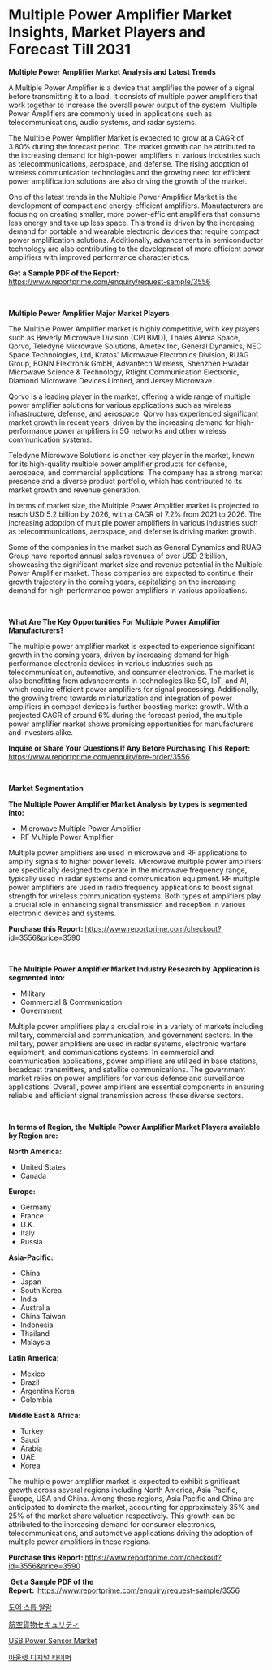 <p><h1>Multiple Power Amplifier Market Insights, Market Players and Forecast Till 2031</h1></p><p><strong>Multiple Power Amplifier Market Analysis and Latest Trends</strong></p>
<p><p>A Multiple Power Amplifier is a device that amplifies the power of a signal before transmitting it to a load. It consists of multiple power amplifiers that work together to increase the overall power output of the system. Multiple Power Amplifiers are commonly used in applications such as telecommunications, audio systems, and radar systems.</p><p>The Multiple Power Amplifier Market is expected to grow at a CAGR of 3.80% during the forecast period. The market growth can be attributed to the increasing demand for high-power amplifiers in various industries such as telecommunications, aerospace, and defense. The rising adoption of wireless communication technologies and the growing need for efficient power amplification solutions are also driving the growth of the market.</p><p>One of the latest trends in the Multiple Power Amplifier Market is the development of compact and energy-efficient amplifiers. Manufacturers are focusing on creating smaller, more power-efficient amplifiers that consume less energy and take up less space. This trend is driven by the increasing demand for portable and wearable electronic devices that require compact power amplification solutions. Additionally, advancements in semiconductor technology are also contributing to the development of more efficient power amplifiers with improved performance characteristics.</p></p>
<p><strong>Get a Sample PDF of the Report:&nbsp;</strong> <a href="https://www.reportprime.com/enquiry/request-sample/3556">https://www.reportprime.com/enquiry/request-sample/3556</a></p>
<p>&nbsp;</p>
<p><strong>Multiple Power Amplifier Major Market Players</strong></p>
<p><p>The Multiple Power Amplifier market is highly competitive, with key players such as Beverly Microwave Division (CPI BMD), Thales Alenia Space, Qorvo, Teledyne Microwave Solutions, Ametek Inc, General Dynamics, NEC Space Technologies, Ltd, Kratos' Microwave Electronics Division, RUAG Group, BONN Elektronik GmbH, Advantech Wireless, Shenzhen Hwadar Microwave Science & Technology, Rflight Communication Electronic, Diamond Microwave Devices Limited, and Jersey Microwave.</p><p>Qorvo is a leading player in the market, offering a wide range of multiple power amplifier solutions for various applications such as wireless infrastructure, defense, and aerospace. Qorvo has experienced significant market growth in recent years, driven by the increasing demand for high-performance power amplifiers in 5G networks and other wireless communication systems.</p><p>Teledyne Microwave Solutions is another key player in the market, known for its high-quality multiple power amplifier products for defense, aerospace, and commercial applications. The company has a strong market presence and a diverse product portfolio, which has contributed to its market growth and revenue generation.</p><p>In terms of market size, the Multiple Power Amplifier market is projected to reach USD 5.2 billion by 2026, with a CAGR of 7.2% from 2021 to 2026. The increasing adoption of multiple power amplifiers in various industries such as telecommunications, aerospace, and defense is driving market growth.</p><p>Some of the companies in the market such as General Dynamics and RUAG Group have reported annual sales revenues of over USD 2 billion, showcasing the significant market size and revenue potential in the Multiple Power Amplifier market. These companies are expected to continue their growth trajectory in the coming years, capitalizing on the increasing demand for high-performance power amplifiers in various applications.</p></p>
<p>&nbsp;</p>
<p><strong>What Are The Key Opportunities For Multiple Power Amplifier Manufacturers?</strong></p>
<p><p>The multiple power amplifier market is expected to experience significant growth in the coming years, driven by increasing demand for high-performance electronic devices in various industries such as telecommunication, automotive, and consumer electronics. The market is also benefitting from advancements in technologies like 5G, IoT, and AI, which require efficient power amplifiers for signal processing. Additionally, the growing trend towards miniaturization and integration of power amplifiers in compact devices is further boosting market growth. With a projected CAGR of around 6% during the forecast period, the multiple power amplifier market shows promising opportunities for manufacturers and investors alike.</p></p>
<p><strong>Inquire or Share Your Questions If Any Before Purchasing This Report:</strong> <a href="https://www.reportprime.com/enquiry/pre-order/3556">https://www.reportprime.com/enquiry/pre-order/3556</a></p>
<p>&nbsp;</p>
<p><strong>Market Segmentation</strong></p>
<p><strong>The Multiple Power Amplifier Market Analysis by types is segmented into:</strong></p>
<p><ul><li>Microwave Multiple Power Amplifier</li><li>RF Multiple Power Amplifier</li></ul></p>
<p><p>Multiple power amplifiers are used in microwave and RF applications to amplify signals to higher power levels. Microwave multiple power amplifiers are specifically designed to operate in the microwave frequency range, typically used in radar systems and communication equipment. RF multiple power amplifiers are used in radio frequency applications to boost signal strength for wireless communication systems. Both types of amplifiers play a crucial role in enhancing signal transmission and reception in various electronic devices and systems.</p></p>
<p><strong>Purchase this Report:&nbsp;</strong><a href="https://www.reportprime.com/checkout?id=3556&price=3590">https://www.reportprime.com/checkout?id=3556&price=3590</a></p>
<p>&nbsp;</p>
<p><strong>The Multiple Power Amplifier Market Industry Research by Application is segmented into:</strong></p>
<p><ul><li>Military</li><li>Commercial & Communication</li><li>Government</li></ul></p>
<p><p>Multiple power amplifiers play a crucial role in a variety of markets including military, commercial and communication, and government sectors. In the military, power amplifiers are used in radar systems, electronic warfare equipment, and communications systems. In commercial and communication applications, power amplifiers are utilized in base stations, broadcast transmitters, and satellite communications. The government market relies on power amplifiers for various defense and surveillance applications. Overall, power amplifiers are essential components in ensuring reliable and efficient signal transmission across these diverse sectors.</p></p>
<p>&nbsp;</p>
<p><strong>In terms of Region, the Multiple Power Amplifier Market Players available by Region are:</strong></p>
<p>
    <p> <strong> North America: </strong>
        <ul>
            <li>United States</li>
            <li>Canada</li>
        </ul>
        </p> 
    <p> <strong> Europe: </strong>
        <ul>
            <li>Germany</li>
            <li>France</li>
            <li>U.K.</li>
            <li>Italy</li>
            <li>Russia</li>
        </ul>
        </p> 
    <p> <strong> Asia-Pacific: </strong>
        <ul>
            <li>China</li>
            <li>Japan</li>
            <li>South Korea</li>
            <li>India</li>
            <li>Australia</li>
            <li>China Taiwan</li>
            <li>Indonesia</li>
            <li>Thailand</li>
            <li>Malaysia</li>
        </ul>
        </p> 
    <p> <strong> Latin America: </strong>
        <ul>
            <li>Mexico</li>
            <li>Brazil</li>
            <li>Argentina Korea</li>
            <li>Colombia</li>
        </ul>
        </p> 
    <p> <strong> Middle East & Africa: </strong>
        <ul>
            <li>Turkey</li>
            <li>Saudi</li>
            <li>Arabia</li>
            <li>UAE</li>
            <li>Korea</li>
        </ul>
    </p>
    </p>
<p><p>The multiple power amplifier market is expected to exhibit significant growth across several regions including North America, Asia Pacific, Europe, USA and China. Among these regions, Asia Pacific and China are anticipated to dominate the market, accounting for approximately 35% and 25% of the market share valuation respectively. This growth can be attributed to the increasing demand for consumer electronics, telecommunications, and automotive applications driving the adoption of multiple power amplifiers in these regions.</p></p>
<p><strong>Purchase this Report: </strong><a href="https://www.reportprime.com/checkout?id=3556&price=3590">https://www.reportprime.com/checkout?id=3556&price=3590</a></p>
<p>&nbsp;<strong>Get a Sample PDF of the Report:&nbsp;&nbsp;</strong><a href="https://www.reportprime.com/enquiry/request-sample/3556">https://www.reportprime.com/enquiry/request-sample/3556</a></p>
<p><strong></strong></p>
<p><p><a href="https://github.com/JeromeRtyau89966/Market-Research-Report-List-1/blob/main/495413513618.md">도어 스톱 알람</a></p><p><a href="https://github.com/AriMuller2009/Market-Research-Report-List-1/blob/main/586627414443.md">航空貨物セキュリティ</a></p><p><a href="https://github.com/Airanohannonzb68e5pb53oc1/Market-Research-Report-List-1/blob/main/usb-power-sensor-market.md">USB Power Sensor Market</a></p><p><a href="https://github.com/TimmyMann6767/Market-Research-Report-List-1/blob/main/669929213617.md">아울렛 디지털 타이머</a></p></p>